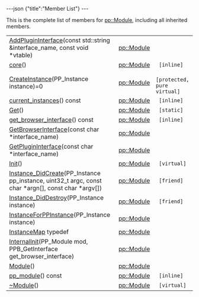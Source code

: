 ---json {"title":"Member List"} ---

This is the complete list of members for <a href="/docs/native-client/pepper_dev/cpp/classpp_1_1_module/" class="el">pp::Module</a>, including all inherited members.

<table><tbody><tr class="odd"><td><a href="/docs/native-client/pepper_dev/cpp/classpp_1_1_module#aeddc6021140b4bdea3a83c36e7b8ec7e" class="el">AddPluginInterface</a>(const std::string &amp;interface_name, const void *vtable)</td><td><a href="/docs/native-client/pepper_dev/cpp/classpp_1_1_module/" class="el">pp::Module</a></td><td></td></tr><tr class="even"><td><a href="/docs/native-client/pepper_dev/cpp/classpp_1_1_module#afd1d02002faaa6a4531ad06ca0423c9f" class="el">core</a>()</td><td><a href="/docs/native-client/pepper_dev/cpp/classpp_1_1_module/" class="el">pp::Module</a></td><td><code> [inline]</code></td></tr><tr class="odd"><td><a href="/docs/native-client/pepper_dev/cpp/classpp_1_1_module#a648f236af50501bac40ce40296611825" class="el">CreateInstance</a>(PP_Instance instance)=0</td><td><a href="/docs/native-client/pepper_dev/cpp/classpp_1_1_module/" class="el">pp::Module</a></td><td><code> [protected, pure virtual]</code></td></tr><tr class="even"><td><a href="/docs/native-client/pepper_dev/cpp/classpp_1_1_module#a3b9ec2c079aa51ceeedfe98f4c9e1a98" class="el">current_instances</a>() const</td><td><a href="/docs/native-client/pepper_dev/cpp/classpp_1_1_module/" class="el">pp::Module</a></td><td><code> [inline]</code></td></tr><tr class="odd"><td><a href="/docs/native-client/pepper_dev/cpp/classpp_1_1_module#ac8cca5d744e812ec3221bc391086b026" class="el">Get</a>()</td><td><a href="/docs/native-client/pepper_dev/cpp/classpp_1_1_module/" class="el">pp::Module</a></td><td><code> [static]</code></td></tr><tr class="even"><td><a href="/docs/native-client/pepper_dev/cpp/classpp_1_1_module#a8955edbfec01524388338b440633850a" class="el">get_browser_interface</a>() const</td><td><a href="/docs/native-client/pepper_dev/cpp/classpp_1_1_module/" class="el">pp::Module</a></td><td><code> [inline]</code></td></tr><tr class="odd"><td><a href="/docs/native-client/pepper_dev/cpp/classpp_1_1_module#a2aece372fdef35ded56d69a4e881a376" class="el">GetBrowserInterface</a>(const char *interface_name)</td><td><a href="/docs/native-client/pepper_dev/cpp/classpp_1_1_module/" class="el">pp::Module</a></td><td></td></tr><tr class="even"><td><a href="/docs/native-client/pepper_dev/cpp/classpp_1_1_module#a8c8c946f741e140ff7dd21b36b1a42a5" class="el">GetPluginInterface</a>(const char *interface_name)</td><td><a href="/docs/native-client/pepper_dev/cpp/classpp_1_1_module/" class="el">pp::Module</a></td><td></td></tr><tr class="odd"><td><a href="/docs/native-client/pepper_dev/cpp/classpp_1_1_module#a873a824f0e462008d1167e34544ad360" class="el">Init</a>()</td><td><a href="/docs/native-client/pepper_dev/cpp/classpp_1_1_module/" class="el">pp::Module</a></td><td><code> [virtual]</code></td></tr><tr class="even"><td><a href="/docs/native-client/pepper_dev/cpp/classpp_1_1_module#ab0f2ba24fd03fa31fc2e47d4f8ceb158" class="el">Instance_DidCreate</a>(PP_Instance pp_instance, uint32_t argc, const char *argn[], const char *argv[])</td><td><a href="/docs/native-client/pepper_dev/cpp/classpp_1_1_module/" class="el">pp::Module</a></td><td><code> [friend]</code></td></tr><tr class="odd"><td><a href="/docs/native-client/pepper_dev/cpp/classpp_1_1_module#accf4ce5410f02db9c87dcca045043128" class="el">Instance_DidDestroy</a>(PP_Instance instance)</td><td><a href="/docs/native-client/pepper_dev/cpp/classpp_1_1_module/" class="el">pp::Module</a></td><td><code> [friend]</code></td></tr><tr class="even"><td><a href="/docs/native-client/pepper_dev/cpp/classpp_1_1_module#ab57a787b61cd72fdcea0d232ed88eaef" class="el">InstanceForPPInstance</a>(PP_Instance instance)</td><td><a href="/docs/native-client/pepper_dev/cpp/classpp_1_1_module/" class="el">pp::Module</a></td><td></td></tr><tr class="odd"><td><a href="/docs/native-client/pepper_dev/cpp/classpp_1_1_module#a47cd6188f0321e74b71126a5fd014b12" class="el">InstanceMap</a> typedef</td><td><a href="/docs/native-client/pepper_dev/cpp/classpp_1_1_module/" class="el">pp::Module</a></td><td></td></tr><tr class="even"><td><a href="/docs/native-client/pepper_dev/cpp/classpp_1_1_module#acd9a63a4b364c28abfeac39687f2fa1a" class="el">InternalInit</a>(PP_Module mod, PPB_GetInterface get_browser_interface)</td><td><a href="/docs/native-client/pepper_dev/cpp/classpp_1_1_module/" class="el">pp::Module</a></td><td></td></tr><tr class="odd"><td><a href="/docs/native-client/pepper_dev/cpp/classpp_1_1_module#a67b76ad37316a2e89ebd2902a6503686" class="el">Module</a>()</td><td><a href="/docs/native-client/pepper_dev/cpp/classpp_1_1_module/" class="el">pp::Module</a></td><td></td></tr><tr class="even"><td><a href="/docs/native-client/pepper_dev/cpp/classpp_1_1_module#a95bb3148c925f46938ee0f267b1c66e5" class="el">pp_module</a>() const</td><td><a href="/docs/native-client/pepper_dev/cpp/classpp_1_1_module/" class="el">pp::Module</a></td><td><code> [inline]</code></td></tr><tr class="odd"><td><a href="/docs/native-client/pepper_dev/cpp/classpp_1_1_module#ac3c912841726117a128d2e056f15210e" class="el">~Module</a>()</td><td><a href="/docs/native-client/pepper_dev/cpp/classpp_1_1_module/" class="el">pp::Module</a></td><td><code> [virtual]</code></td></tr></tbody></table>
